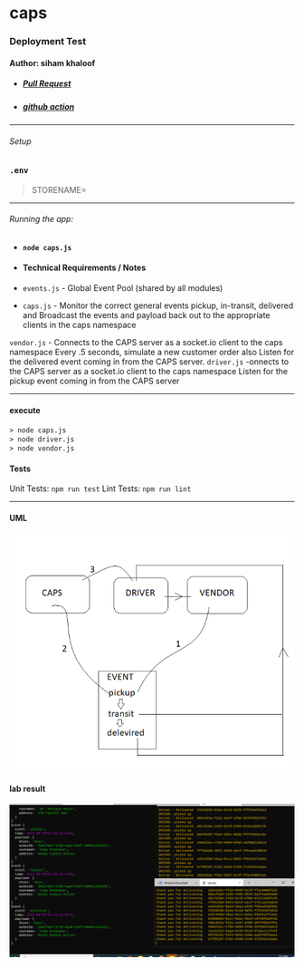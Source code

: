 # caps
### Deployment Test

#### Author: siham khaloof

- ##### [Pull Request](https://github.com/sbkhaloof/caps/pull/1)
- ##### [github action](https://caps-lab11.herokuapp.com/)


---

###### Setup

### `.env`

> STORENAME=


---

###### Running the app:

- #### `node caps.js` 

- #### Technical Requirements / Notes
  
- `events.js` - Global Event Pool (shared by all modules)
- `caps.js` - Monitor the correct general events pickup, in-transit, delivered and Broadcast the events and payload back out to the appropriate clients in the caps namespace

`vendor.js` - Connects to the CAPS server as a socket.io client to the caps namespace
Every .5 seconds, simulate a new customer order also Listen for the delivered event coming in from the CAPS server.
`driver.js` -onnects to the CAPS server as a socket.io client to the caps namespace
Listen for the pickup event coming in from the CAPS server





---
#### execute
    > node caps.js
    > node driver.js
    > node vendor.js
#### Tests

Unit Tests: `npm run test`
Lint Tests: `npm run lint`

---

#### UML

![](caps-lab11.png)
#### lab result
![](result-lab12.PNG)